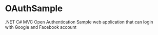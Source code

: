 # OAuthSample
.NET C# MVC Open Authentication
Sample web application that can login with Google and Facebook account
